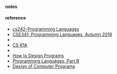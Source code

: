 
#### notes

#### reference
* [cs242-Programming Languages](https://cs242.stanford.edu/f19/) 
* [CSE341: Programming Languages, Autumn 2019](https://courses.cs.washington.edu/courses/cse341/19au/#all)
* 
* [CS 61A](https://inst.eecs.berkeley.edu/~cs61a/fa18/)
* 
* [How to Design Programs](http://www.ccs.neu.edu/home/matthias/HtDP2e/)
* [Programming Languages, Part B](https://www.coursera.org/learn/programming-languages)
* [Design of Computer Programs](https://www.udacity.com/wiki/cs212#!#additional-reading)

